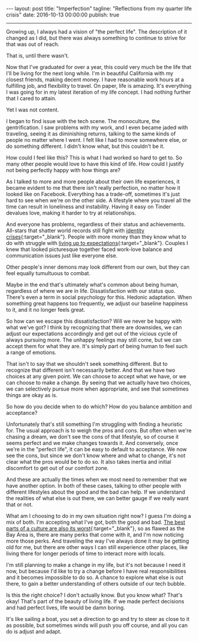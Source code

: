 --- layout: post title: "Imperfection" tagline: "Reflections from my quarter
life crisis" date: 2016-10-13 00:00:00 publish: true

---

Growing up, I always had a vision of "the perfect life". The description of it
changed as I did, but there was always something to continue to strive for that
was out of reach.

That is, until there wasn't.

Now that I've graduated for over a year, this could very much be the life that
I'll be living for the next long while. I'm in beautiful California with my
closest friends, making decent money. I have reasonable work hours at a
fulfilling job, and flexibility to travel. On paper, life is amazing. It's
everything I was going for in my latest iteration of my life concept. I had
nothing further that I cared to attain.

Yet I was not content.

I began to find issue with the tech scene. The monoculture, the gentrification.
I saw problems with my work, and I even became jaded with traveling, seeing it
as diminishing returns, talking to the same kinds of people no matter where I
went. I felt like I had to move somewhere else, or do something different. I
didn't know what, but this couldn't be it.

How could I feel like this? This is what I had worked so hard to get to. So many
other people would love to have this kind of life. How could I justify not being
perfectly happy with how things are?

As I talked to more and more people about their own life experiences, it became
evident to me that there isn't really perfection, no matter how it looked like
on Facebook. Everything has a trade-off, sometimes it's just hard to see when
we're on the other side. A lifestyle where you travel all the time can result in
loneliness and instability. Having it easy on Tinder devalues love, making it
harder to try at relationships.

And everyone has problems, regardless of their status and achievements.
All-stars that shatter world records still fight with [identity
crises](http://www.espn.com/espn/feature/story/_/id/16425548/michael-phelps-prepares-life-2016-rio-olympics){:target="_blank"}.
People with more money than they know what to do with struggle with [living up
to
expectations](http://www.bloomberg.com/news/features/2015-10-01/children-of-the-yuan-percent-everyone-hates-china-s-rich-kids){:target="_blank"}.
Couples I knew that looked picturesque together faced work-love balance and
communication issues just like everyone else.

Other people's inner demons may look different from our own, but they can feel
equally tumultuous to combat.

Maybe in the end that's ultimately what's common about being human, regardless
of where we are in life. Dissatisfaction with our status quo. There's even a
term in social psychology for this. Hedonic adaptation. When something great
happens too frequently, we adjust our baseline happiness to it, and it no longer
feels great.

So how can we escape this dissatisfaction? Will we never be happy with what
we've got? I think by recognizing that there are downsides, we can adjust our
expectations accordingly and get out of the vicious cycle of always pursuing
more. The unhappy feelings may still come, but we can accept them for what they
are. It's simply part of being human to feel such a range of emotions.

That isn't to say that we shouldn't seek something different. But to recognize
that different isn't necessarily better. And that we have two choices at any
given point. We can choose to accept what we have, or we can choose to make a
change. By seeing that we actually have two choices, we can selectively pursue
more when appropriate, and see that sometimes things are okay as is.

So how do you decide when to do which? How do you balance ambition and
acceptance?

Unfortunately that's still something I'm struggling with finding a heuristic
for. The usual approach is to weigh the pros and cons. But often when we're
  chasing a dream, we don't see the cons of that lifestyle, so of course it
  seems perfect and we make changes towards it. And conversely, once we're in
  the "perfect life", it can be easy to default to acceptance. We now see the
  cons, but since we don't know where and what to change, it's not clear what
  the pros would be to do so. It also takes inertia and initial discomfort to
  get out of our comfort zone.

And these are actually the times when we most need to remember that we have
another option. In both of these cases, talking to other people with different
lifestyles about the good and the bad can help. If we understand the realities
of what else is out there, we can better gauge if we really want that or not.

What am I choosing to do in my own situation right now? I guess I'm doing a mix
of both. I'm accepting what I've got, both the good and bad. [The best parts of
a culture are also its
worst](https://markmanson.net/prove-yourself){:target="_blank"}, so as flawed as
the Bay Area is, there are many perks that come with it, and I'm now noticing
more those perks. And traveling the way I've always done it may be getting old
for me, but there are other ways I can still experience other places, like
  living there for longer periods of time to interact more with locals.

I'm still planning to make a change in my life, but it's not because I need it
now, but because I'd like to try a change before I have real responsibilities
and it becomes impossible to do so. A chance to explore what else is out there,
to gain a better understanding of others outside of our tech bubble.

Is this the right choice? I don't actually know. But you know what? That's okay!
That's part of the beauty of living life. If we made perfect decisions and had
perfect lives, life would be damn boring.

It's like sailing a boat, you set a direction to go and try to steer as close to
it as possible, but sometimes winds will push you off course, and all you can do
is adjust and adapt.
